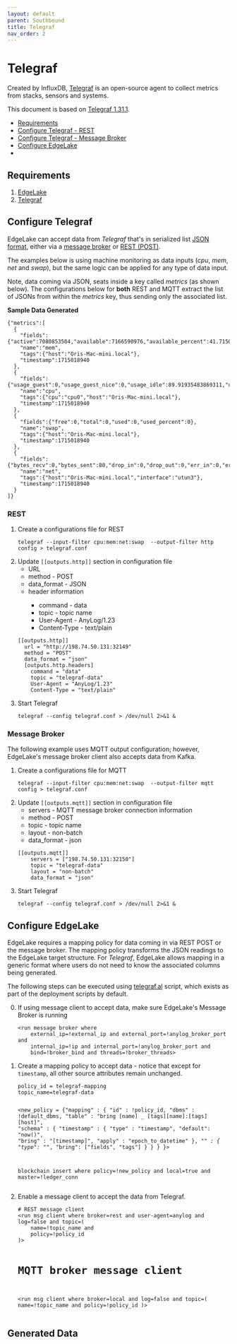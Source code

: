 ```yaml
---
layout: default
parent: Southbound
title: Telegraf
nav_order: 2
---
```

# Telegraf 

Created by InfluxDB, <a href="https://www.influxdata.com/time-series-platform/telegraf/" target="_blank">Telegraf</a> is an open-source agent to collect metrics from stacks, sensors and systems.

This document is based on <a href="https://www.influxdata.com/blog/telegraf-1-31-release-notes/" target="_blank">Telegraf 1.31.1</a>.

* [Requirements](#requirements)
* [Configure Telegraf - REST](#rest)
* [Configure Telegraf - Message Broker](#message-broker)
* [Configure EdgeLake](#configure-edgelake)
* 
 
## Requirements
1. [EdgeLake](../../training/quick_start/)
2. <a href="https://docs.influxdata.com/telegraf/v1/install/" target="_blank">Telegraf</a>

## Configure Telegraf
EdgeLake can accept data from _Telegraf_ that's in serialized list <a href="https://docs.influxdata.com/telegraf/v1/data_formats/input/json/" target="_blank">JSON format</a>, either via a [message broker](#message-broker) or [REST (POST)](#rest). 

The examples below is using machine monitoring as data inputs (_cpu_, _mem_, _net_ and _swap_), but the same logic  can 
be applied for any type of data input.

Note, data coming via JSON, seats inside a key called _metrics_ (as shown below). The configurations below for **both**
REST and MQTT extract the list of JSONs from within the _metrics_ key, thus sending only the associated list.

<b>Sample Data Generated</b>
<pre class="code-frame"><code class="language-json">{"metrics":[
  {
    "fields":{"active":7080853504,"available":7166590976,"available_percent":41.715049743652344,"free":415137792,"inactive":6751453184,"total":17179869184,"used":10013278208,"used_percent":58.284950256347656,"wired":1292861440},
    "name":"mem",
    "tags":{"host":"Oris-Mac-mini.local"},
    "timestamp":1715018940
  },
  {
    "fields":{"usage_guest":0,"usage_guest_nice":0,"usage_idle":89.91935483869311,"usage_iowait":0,"usage_irq":0,"usage_nice":0,"usage_softirq":0,"usage_steal":0,"usage_system":2.7217741935480912,"usage_user":7.358870967749625},
    "name":"cpu",
    "tags":{"cpu":"cpu0","host":"Oris-Mac-mini.local"},
    "timestamp":1715018940
  },
  {
    "fields":{"free":0,"total":0,"used":0,"used_percent":0},
    "name":"swap",
    "tags":{"host":"Oris-Mac-mini.local"},
    "timestamp":1715018940
  },
  {
    "fields":{"bytes_recv":0,"bytes_sent":80,"drop_in":0,"drop_out":0,"err_in":0,"err_out":0,"packets_recv":0,"packets_sent":1,"speed":-1},
    "name":"net",
    "tags":{"host":"Oris-Mac-mini.local","interface":"utun3"},
    "timestamp":1715018940
  }
]}</code></pre>

### REST
<ol start="1">
<li>Create a configurations file for REST 
<pre class="code-frame"><code class="language-shell">telegraf --input-filter cpu:mem:net:swap  --output-filter http config > telegraf.conf</code></pre>
</li>
<li>Update <code class="language-config">[[outputs.http]]</code> section in configuration file
    <ul>
        <li>URL</li>
        <li>method - POST</li>
        <li>data_format - JSON</li>
        <li>header information</li>
        <ul>
            <li>command - data</li>
            <li>topic - topic name</li>
            <li>User-Agent - AnyLog/1.23</li>
            <li>Content-Type - text/plain</li>
        </ul>
    </ul>
<pre class="code-frame"><code class="language-config">[[outputs.http]]
  url = "http://198.74.50.131:32149"
  method = "POST"
  data_format = "json"
  [outputs.http.headers]
    command = "data"
    topic = "telegraf-data"
    User-Agent = "AnyLog/1.23"
    Content-Type = "text/plain"
</code></pre>
</li>
<li>Start Telegraf
<pre class="code-frame"><code class="language-shell">telegraf --config telegraf.conf &gt; /dev/null 2&gt;&1 & </code></pre>
</li>
</ol>

### Message Broker
The following example uses MQTT output configuration; however, EdgeLake's message broker client also accepts data from 
Kafka. 

<ol start="1">
<li>Create a configurations file for MQTT 
<pre class="code-frame"><code class="language-shell">telegraf --input-filter cpu:mem:net:swap  --output-filter mqtt config > telegraf.conf</code></pre>
</li>
<li>Update <code class="language-config">[[outputs.mqtt]]</code> section in configuration file
    <ul>
        <li>servers - MQTT message broker connection information</li>
        <li>method - POST</li>
        <li>topic - topic name</li>
        <li>layout - non-batch</li>
        <li>data_format - json</li>
    </ul>
<pre class="code-frame"><code class="language-config">[[outputs.mqtt]]
    servers = ["198.74.50.131:32150"]
    topic = "telegraf-data"
    layout = "non-batch"
    data_format = "json"
</code></pre>
</li>
<li>Start Telegraf
<pre class="code-frame"><code class="language-shell">telegraf --config telegraf.conf &gt; /dev/null 2&gt;&1 & </code></pre>
</li>
</ol>

## Configure EdgeLake

EdgeLake requires a mapping policy for data coming in via REST POST or the message broker. The mapping policy transforms 
the JSON readings to the EdgeLake target structure. For _Telegraf_, EdgeLake allows mapping in a generic format where users
do not need to know the associated columns being generated. 

The following steps can be executed using <a href="https://github.com/EdgeLake/deployment-scripts/blob/main/demo-scripts/telegraf.al" target="_blank">telegraf.al</a>
script, which exists as part of the deployment scripts by default. 

<ol start="0">
<li>If using message client to accept data, make sure EdgeLake's Message Broker is running
<pre class="code-frame"><code class="language-anylog">&lt;run message broker where
    external_ip=!external_ip and external_port=!anylog_broker_port and
    internal_ip=!ip and internal_port=!anylog_broker_port and
    bind=!broker_bind and threads=!broker_threads&gt;</code></pre>
</li>
<li>Create a mapping policy to accept data - notice that except for <code>timestamp</code>, all other source attributes remain unchanged.
<pre class="code-frame"><code class="language-anylog">policy_id = telegraf-mapping
topic_name=telegraf-data

&lt;new_policy = {"mapping" : {
        "id" : !policy_id,
        "dbms" : !default_dbms,
        "table" : "bring [name] _ [tags][name]:[tags][host]",
        "schema" : {
                "timestamp" : {
                    "type" : "timestamp",
                    "default": "now()",
                    "bring" : "[timestamp]",
                    "apply" :  "epoch_to_datetime"
                },
                "*" : {
                    "type": "*",
                    "bring": ["fields", "tags"]
                }
         }
   }
}&gt;

blockchain insert where policy=!new_policy and local=true and master=!ledger_conn</code></pre>
</li>
<li>Enable a message client to accept the data from Telegraf.
<pre class="code-frame"><code class="language-anylog"># REST message client 
&lt;run msg client where broker=rest and user-agent=anylog and log=false and topic=(
    name=!topic_name and
    policy=!policy_id
)&gt;

# MQTT broker message client
&lt;run msg client where broker=local and log=false and topic=(
    name=!topic_name and
    policy=!policy_id
)&gt;</code></pre>
</li>
</ol>

## Generated Data 

   
